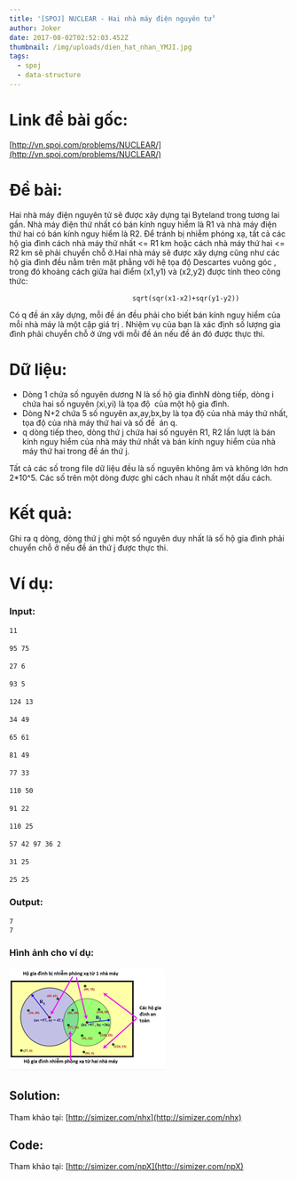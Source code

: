 ```yaml
---
title: '[SPOJ] NUCLEAR - Hai nhà máy điện nguyên tử'
author: Joker
date: 2017-08-02T02:52:03.452Z
thumbnail: /img/uploads/dien_hat_nhan_YMJI.jpg
tags:
  - spoj
  - data-structure
---
```

# Link đề bài gốc: 
[http://vn.spoj.com/problems/NUCLEAR/](http://vn.spoj.com/problems/NUCLEAR/)
# Đề bài:

Hai nhà máy điện nguyên tử sẽ được xây dựng tại Byteland trong tương lai gần. Nhà máy điện thứ nhất có bán kính nguy hiểm là R1 và nhà máy điện thứ hai có bán kính nguy hiểm là R2. Để tránh bị nhiễm phóng xạ, tất cả các hộ gia đình cách nhà máy thứ nhất <= R1 km hoặc cách nhà máy thứ hai <= R2 km sẽ phải chuyển chỗ ở.Hai nhà máy sẽ được xây dựng cũng như các hộ gia đình đều nằm trên mặt phẳng với hệ tọa độ Descartes vuông góc , trong đó khoảng cách giữa hai điểm (x1,y1) và (x2,y2) được tính theo công thức:

                                   sqrt(sqr(x1-x2)+sqr(y1-y2))

Có q đề án xây dựng, mỗi đề án đều phải cho biết bán kính nguy hiểm của mỗi nhà máy là một cặp giá trị . Nhiệm vụ của bạn là xác định số lượng gia đình phải chuyển chỗ ở ứng với mỗi đề án nếu đề án đó được thực thi.

# Dữ liệu:
- Dòng 1 chứa số nguyên dương N là số hộ gia đìnhN dòng tiếp, dòng i chứa hai số nguyên (xi,yi) là tọa độ  của một hộ gia đình.
- Dòng N+2 chứa 5 số nguyên ax,ay,bx,by là tọa độ của nhà máy thứ nhất, tọa độ của nhà máy thứ hai và số đề  án q.
- q dòng tiếp theo, dòng thứ j chứa hai số nguyên R1, R2 lần lượt là bán kính nguy hiểm của nhà máy thứ nhất và bán kính nguy hiểm của nhà máy thứ hai trong đề án thứ j.

Tất cả các số trong file dữ liệu đều là số nguyên không âm và không lớn hơn 2*10^5. Các số trên một dòng được ghi cách nhau ít nhất một dấu cách.

# Kết quả:
Ghi ra q dòng, dòng thứ j ghi một số nguyên duy nhất là số hộ gia đình phải chuyển chỗ ở nếu đề án thứ j được thực thi.

# Ví dụ:
### Input:
```
11

95 75

27 6

93 5

124 13

34 49

65 61

81 49

77 33

110 50

91 22

110 25

57 42 97 36 2

31 25

25 25

```

### Output:
```
7
7
```

### Hình ảnh cho ví dụ:
![undefined](/img/uploads/[spoj]NUCLEAR-example.jpg)

## Solution: 

Tham khảo tại: [http://simizer.com/nhx](http://simizer.com/nhx)

## Code: 
Tham khảo tại: [http://simizer.com/npX](http://simizer.com/npX)





